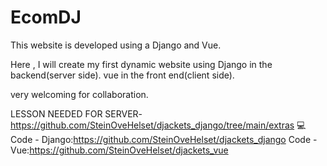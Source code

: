 # EcomDJ
This  website  is developed using a Django and Vue.

Here , I will create my first dynamic website using Django in the backend(server side).
vue in the front end(client side).


 very welcoming for collaboration.


LESSON NEEDED FOR SERVER- https://github.com/SteinOveHelset/djackets_django/tree/main/extras
💻 Code - Django:https://github.com/SteinOveHelset/djackets_django
Code - Vue:https://github.com/SteinOveHelset/djackets_vue

